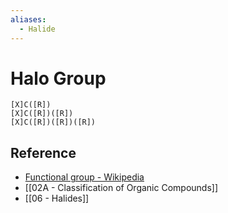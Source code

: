 ```yaml
---
aliases:
  - Halide
---
```


# Halo Group

```smiles
[X]C([R])
[X]C([R])([R])
[X]C([R])([R])([R])
```

## Reference

- [Functional group - Wikipedia](https://en.wikipedia.org/wiki/Functional_group)
- [[02A - Classification of Organic Compounds]]
- [[06 - Halides]]
